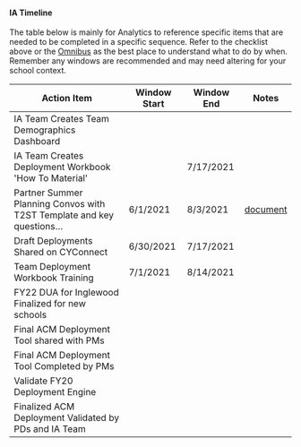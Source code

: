 #### IA Timeline
The table below is mainly for Analytics to reference specific items that are needed to be completed in a specific sequence. Refer to the checklist above or the [Omnibus](https://airtable.com/tblvrd7prT4QofbQO/viwxvR5WKliDawc2P?blocks=hide) as the best place to understand what to do by when. Remember any windows are recommended and may need altering for your school context.

| Action Item | Window Start | Window End | Notes|
--------------|--------------|------------|-------|
|IA Team Creates Team Demographics Dashboard||||
| IA Team Creates Deployment Workbook 'How To Material' |  | 7/17/2021 | |
|Partner Summer Planning Convos with T2ST Template and key questions… | 6/1/2021 | 8/3/2021 | [document]() |
|Draft Deployments Shared on CYConnect| 6/30/2021 | 7/17/2021 ||
|Team Deployment Workbook Training| 7/1/2021 | 8/14/2021 ||
|FY22 DUA for Inglewood Finalized for new schools||||
|Final ACM Deployment Tool shared with PMs|||| 
|Final ACM Deployment Tool Completed by PMs||||
|Validate FY20 Deployment Engine||||
|Finalized ACM Deployment Validated by PDs and IA Team|||| 